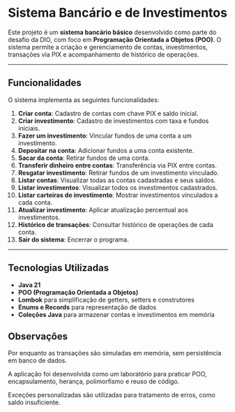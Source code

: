 # Sistema Bancário e de Investimentos

Este projeto é um **sistema bancário básico** desenvolvido como parte do desafio da DIO, com foco em **Programação Orientada a Objetos (POO)**. O sistema permite a criação e gerenciamento de contas, investimentos, transações via PIX e acompanhamento de histórico de operações.

---

## Funcionalidades

O sistema implementa as seguintes funcionalidades:

1. **Criar conta**: Cadastro de contas com chave PIX e saldo inicial.
2. **Criar investimento**: Cadastro de investimentos com taxa e fundos iniciais.
3. **Fazer um investimento**: Vincular fundos de uma conta a um investimento.
4. **Depositar na conta**: Adicionar fundos a uma conta existente.
5. **Sacar da conta**: Retirar fundos de uma conta.
6. **Transferir dinheiro entre contas**: Transferência via PIX entre contas.
7. **Resgatar investimento**: Retirar fundos de um investimento vinculado.
8. **Listar contas**: Visualizar todas as contas cadastradas e seus saldos.
9. **Listar investimentos**: Visualizar todos os investimentos cadastrados.
10. **Listar carteiras de investimento**: Mostrar investimentos vinculados a cada conta.
11. **Atualizar investimento**: Aplicar atualização percentual aos investimentos.
12. **Histórico de transações**: Consultar histórico de operações de cada conta.
13. **Sair do sistema**: Encerrar o programa.

---

## Tecnologias Utilizadas

- **Java 21**
- **POO (Programação Orientada a Objetos)**
- **Lombok** para simplificação de getters, setters e construtores
- **Enums e Records** para representação de dados
- **Coleções Java** para armazenar contas e investimentos em memória

## Observações

Por enquanto as transações são simuladas em memória, sem persistência em banco de dados.

A aplicação foi desenvolvida como um laboratório para praticar POO, encapsulamento, herança, polimorfismo e reuso de código.

Exceções personalizadas são utilizadas para tratamento de erros, como saldo insuficiente.
